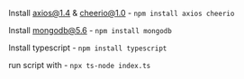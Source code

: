 Install axios@1.4 & cheerio@1.0 - `npm install axios cheerio`

Install mongodb@5.6 - `npm install mongodb`

Install typescript - `npm install typescript`

run script with - `npx ts-node index.ts`
